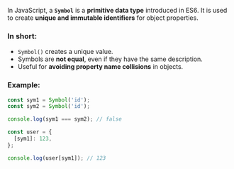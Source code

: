 In JavaScript, a **`Symbol`** is a **primitive data type** introduced in ES6. It is used to create **unique and immutable identifiers** for object properties.

### In short:

- `Symbol()` creates a unique value.
- Symbols are **not equal**, even if they have the same description.
- Useful for **avoiding property name collisions** in objects.

### Example:

```js
const sym1 = Symbol('id');
const sym2 = Symbol('id');

console.log(sym1 === sym2); // false

const user = {
  [sym1]: 123,
};

console.log(user[sym1]); // 123
```
